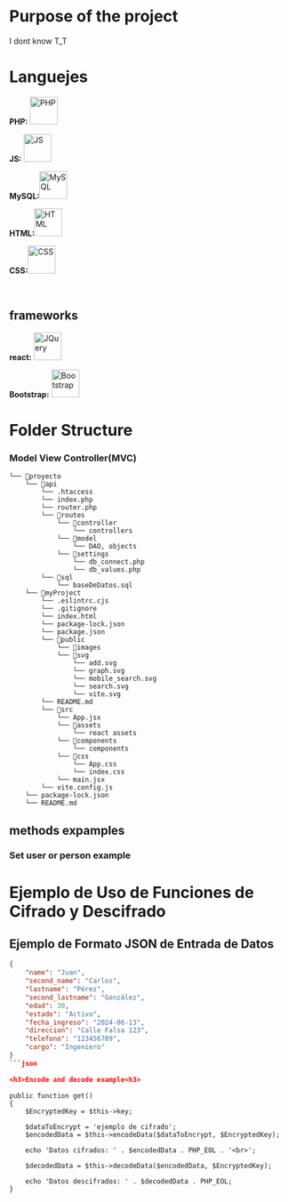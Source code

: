 <h1>Purpose of the project</h1>
<p>I dont  know T_T</p>
<h1>Languejes</h1>
<p><strong>PHP:</strong>
<img src="https://upload.wikimedia.org/wikipedia/commons/thumb/2/27/PHP-logo.svg/300px-PHP-logo.svg.png" alt="PHP" width="50"></p>
<p><strong>JS:</strong>
<img src="https://upload.wikimedia.org/wikipedia/commons/thumb/9/99/Unofficial_JavaScript_logo_2.svg/480px-Unofficial_JavaScript_logo_2.svg.png" width="50" alt="JS"></p>
<p><strong>MySQL:</strong><img src="https://upload.wikimedia.org/wikipedia/commons/thumb/5/51/Mysql.svg/75px-Mysql.svg.png" alt="MySQL" width="50"></p>
<p><strong>HTML:</strong><img src="https://upload.wikimedia.org/wikipedia/commons/thumb/6/61/HTML5_logo_and_wordmark.svg/200px-HTML5_logo_and_wordmark.svg.png?20160623125136" alt="HTML" width="50"></p>
<p><strong>CSS:</strong><img src="https://upload.wikimedia.org/wikipedia/commons/thumb/d/d5/CSS3_logo_and_wordmark.svg/200px-CSS3_logo_and_wordmark.svg.png?20160623125136" alt="CSS" width="50"></p>
<br>

<h2>frameworks</h2>
<p><strong>react:</strong> <a href="https://react.dev/" target="_blank" rel="noopener noreferrer"><img src="https://th.bing.com/th/id/OIP.33CwBYkmnMfpA9Djup22JwHaHa?rs=1&pid=ImgDetMain" alt="JQuery" width="50"></a></p>
<p><strong>Bootstrap:</strong> <a href="https://getbootstrap.com/" target="_blank" rel="noopener noreferrer"><img src="https://upload.wikimedia.org/wikipedia/commons/thumb/b/b2/Bootstrap_logo.svg/200px-Bootstrap_logo.svg.png?20160623125136" alt="Bootstrap" width="50"></a></p>

<h1>Folder Structure</h1>
<h3>Model View Controller(MVC)</h3>

```
└── 📁proyecto
    └── 📁api
        └── .htaccess
        └── index.php
        └── router.php
        └── 📁routes
            └── 📁controller
                └── controllers
            └── 📁model
                └── DAO, objects
            └── 📁settings
                └── db_connect.php
                └── db_values.php
        └── 📁sql
            └── baseDeDatos.sql
    └── 📁myProject
        └── .eslintrc.cjs
        └── .gitignore
        └── index.html
        └── package-lock.json
        └── package.json
        └── 📁public
            └── 📁images
            └── 📁svg
                └── add.svg
                └── graph.svg
                └── mobile_search.svg
                └── search.svg
                └── vite.svg
        └── README.md
        └── 📁src
            └── App.jsx
            └── 📁assets
                └── react assets
            └── 📁components
                └── components
            └── 📁css
                └── App.css
                └── index.css
            └── main.jsx
        └── vite.config.js
    └── package-lock.json
    └── README.md
```

<h2>methods expamples</h2>

<h3>Set user or person example<h3>

# Ejemplo de Uso de Funciones de Cifrado y Descifrado

## Ejemplo de Formato JSON de Entrada de Datos

```json
{
    "name": "Juan",
    "second_name": "Carlos",
    "lastname": "Pérez",
    "second_lastname": "González",
    "edad": 30,
    "estado": "Activo",
    "fecha_ingreso": "2024-06-13",
    "direccion": "Calle Falsa 123",
    "telefono": "123456789",
    "cargo": "Ingeniero"
}
```json

<h3>Encode and decode example<h3>

```
    public function get()
    {
        $EncryptedKey = $this->key;

        $dataToEncrypt = 'ejemplo de cifrado';
        $encodedData = $this->encodeData($dataToEncrypt, $EncryptedKey);

        echo 'Datos cifrados: ' . $encodedData . PHP_EOL . '<br>';

        $decodedData = $this->decodeData($encodedData, $EncryptedKey);

        echo 'Datos descifrados: ' . $decodedData . PHP_EOL;
    }
```

 
